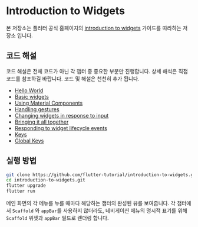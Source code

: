 # Introduction to Widgets

본 저장소는 플러터 공식 홈페이지의 [introduction to widgets](https://flutter.io/docs/development/ui/widgets-intro) 가이드를 따라하는 저장소 입니다. 

## 코드 해설

코드 해설은 전체 코드가 아닌 각 챕터 중 중요한 부분만 진행합니다. 상세 해석은 직접 코드를 참조하길 바랍니다. 코드 및 해설은 천천히 추가 됩니다. 

- [Hello World](hello-world.md#hello-world)
- [Basic widgets](hello-world.md#basic-widgets)
- [Using Material Components](using-material-components.md)
- [Handling gestures](handling-gestures.md)
- [Changing widgets in response to input](changing-widgets-in-response-to-input.md)
- [Bringing it all together](bringing-it-all-together.md)
- [Responding to widget lifecycle events](responding-to-widget-lifecycle-events.md)
- [Keys](keys.md)
- [Global Keys](keys.md)

## 실행 방법

```bash
git clone https://github.com/flutter-tutorial/introduction-to-widgets.git
cd introduction-to-widgets.git
flutter upgrade
flutter run
```

메인 화면의 각 메뉴를 누를 때마다 해당하는 챕터의 완성된 뷰를 보여줍니다. 각 챕터에서 `Scaffold` 와 `appBar`를 사용하지 않더라도, 네비게이션 메뉴의 명시적 표기를 위해 `Scaffold` 위젯과 `appBar` 필드로 렌더링 합니다. 